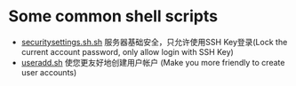 # Some common shell scripts

- [securitysettings.sh.sh](securitysettings.sh.sh) 服务器基础安全，只允许使用SSH Key登录(Lock the current account password, only allow login with SSH Key)
- [useradd.sh](useradd.sh) 使您更友好地创建用户帐户 (Make you more friendly to create user accounts)
